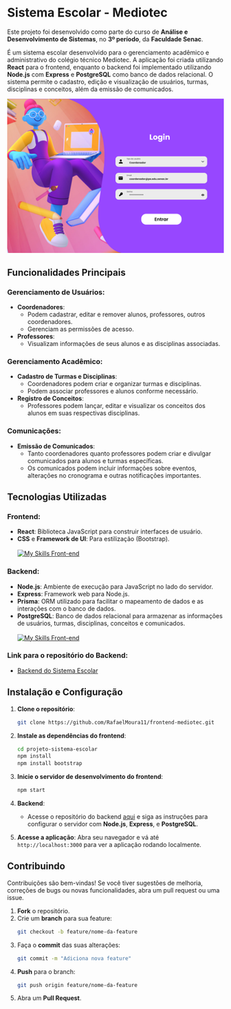 
# Sistema Escolar - Mediotec

Este projeto foi desenvolvido como parte do curso de **Análise e Desenvolvimento de Sistemas**, no **3º período**, da **Faculdade Senac**.

É um sistema escolar desenvolvido para o gerenciamento acadêmico e administrativo do colégio técnico Mediotec. A aplicação foi criada utilizando **React** para o frontend, enquanto o backend foi implementado utilizando **Node.js** com **Express** e **PostgreSQL** como banco de dados relacional. O sistema permite o cadastro, edição e visualização de usuários, turmas, disciplinas e conceitos, além da emissão de comunicados.

![Página de Login](https://github.com/RafaelMoura11/frontend-mediotec/blob/master/src/images/loginpage.png)

## Funcionalidades Principais

### Gerenciamento de Usuários:
- **Coordenadores**:
  - Podem cadastrar, editar e remover alunos, professores, outros coordenadores.
  - Gerenciam as permissões de acesso.
- **Professores**:
  - Visualizam informações de seus alunos e as disciplinas associadas.

### Gerenciamento Acadêmico:
- **Cadastro de Turmas e Disciplinas**:
  - Coordenadores podem criar e organizar turmas e disciplinas.
  - Podem associar professores e alunos conforme necessário.
- **Registro de Conceitos**:
  - Professores podem lançar, editar e visualizar os conceitos dos alunos em suas respectivas disciplinas.

### Comunicações:
- **Emissão de Comunicados**:
  - Tanto coordenadores quanto professores podem criar e divulgar comunicados para alunos e turmas específicas.
  - Os comunicados podem incluir informações sobre eventos, alterações no cronograma e outras notificações importantes.

## Tecnologias Utilizadas

### Frontend:
- **React**: Biblioteca JavaScript para construir interfaces de usuário.
- **CSS** e **Framework de UI**: Para estilização (Bootstrap).
<br><br> [![My Skills Front-end](https://skillicons.dev/icons?i=react,bootstrap,js,html,css)](https://skillicons.dev)

### Backend:
- **Node.js**: Ambiente de execução para JavaScript no lado do servidor.
- **Express**: Framework web para Node.js.
- **Prisma**: ORM utilizado para facilitar o mapeamento de dados e as interações com o banco de dados.
- **PostgreSQL**: Banco de dados relacional para armazenar as informações de usuários, turmas, disciplinas, conceitos e comunicados.
<br><br> [![My Skills Front-end](https://skillicons.dev/icons?i=nodejs,js,express,prisma,postgresql)](https://skillicons.dev)

### Link para o repositório do Backend:
- [Backend do Sistema Escolar](https://github.com/amaliacnasc/api-mediotec)

## Instalação e Configuração

1. **Clone o repositório**:
   ```bash
   git clone https://github.com/RafaelMoura11/frontend-mediotec.git
   ```
   
2. **Instale as dependências do frontend**:
   ```bash
   cd projeto-sistema-escolar
   npm install
   npm install bootstrap
   ```

3. **Inicie o servidor de desenvolvimento do frontend**:
   ```bash
   npm start
   ```

4. **Backend**:
   - Acesse o repositório do backend [aqui](https://github.com/amaliacnasc/api-mediotec) e siga as instruções para configurar o servidor com **Node.js**, **Express**, e **PostgreSQL**.

5. **Acesse a aplicação**:
   Abra seu navegador e vá até `http://localhost:3000` para ver a aplicação rodando localmente.

## Contribuindo

Contribuições são bem-vindas! Se você tiver sugestões de melhoria, correções de bugs ou novas funcionalidades, abra um pull request ou uma issue.

1. **Fork** o repositório.
2. Crie um **branch** para sua feature:
   ```bash
   git checkout -b feature/nome-da-feature
   ```
3. Faça o **commit** das suas alterações:
   ```bash
   git commit -m "Adiciona nova feature"
   ```
4. **Push** para o branch:
   ```bash
   git push origin feature/nome-da-feature
   ```
5. Abra um **Pull Request**.
